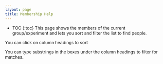 ```yaml
---
layout: page
title: Membership Help
---
```

* TOC
{:toc}
This page shows the members of the current group/experiment and lets you sort and filter the list to find people.

You can click on column headings to sort

You can type substrings in the boxes under the column headings to filter for matches.